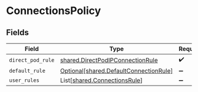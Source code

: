 # ConnectionsPolicy


## Fields

| Field                                                                                  | Type                                                                                   | Required                                                                               | Description                                                                            |
| -------------------------------------------------------------------------------------- | -------------------------------------------------------------------------------------- | -------------------------------------------------------------------------------------- | -------------------------------------------------------------------------------------- |
| `direct_pod_rule`                                                                      | [shared.DirectPodIPConnectionRule](../../models/shared/directpodipconnectionrule.md)   | :heavy_check_mark:                                                                     | N/A                                                                                    |
| `default_rule`                                                                         | [Optional[shared.DefaultConnectionRule]](../../models/shared/defaultconnectionrule.md) | :heavy_minus_sign:                                                                     | N/A                                                                                    |
| `user_rules`                                                                           | List[[shared.ConnectionsRule](../../models/shared/connectionsrule.md)]                 | :heavy_minus_sign:                                                                     | N/A                                                                                    |